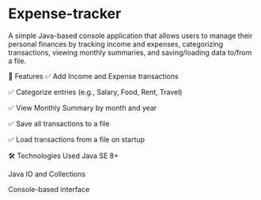 # Expense-tracker
A simple Java-based console application that allows users to manage their personal finances by tracking income and expenses, categorizing transactions, viewing monthly summaries, and saving/loading data to/from a file.

🚀 Features
✅ Add Income and Expense transactions

✅ Categorize entries (e.g., Salary, Food, Rent, Travel)

✅ View Monthly Summary by month and year

✅ Save all transactions to a file

✅ Load transactions from a file on startup

🛠 Technologies Used
Java SE 8+

Java IO and Collections

Console-based interface
